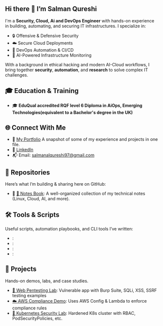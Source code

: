 ## Hi there 👋  I’m Salman Qureshi

I'm a **Security, Cloud, Ai and DevOps Engineer** with hands-on experience in building, automating, and securing IT infrastructures. I specialize in:

- 🔒 Offensive & Defensive Security
- ☁️ Secure Cloud Deployments
- 🔄 DevOps Automation & CI/CD
- 🧠 AI-Powered Infrastructure Monitoring

With a background in ethical hacking and modern AI-Cloud workflows, I bring together **security**, **automation**, and **research** to solve complex IT challenges.

## 🎓 Education & Training

- 🎓 **EduQual accredited RQF level 6 Diploma in AiOps, Emerging Technologies(equivalent to a Bachelor's degree in the UK)** 

## 🌐 Connect With Me

- 📄 [My Portfolio](https://github.com/Salman-Qurayshi/Portfolio/tree/main) A snapshot of some of my experience and projects in one file.
- 💼 [LinkedIn](https://www.linkedin.com/in/salman-qureshi-4aa41a247)
- 📬 Email: salmanalqureshi97@gmail.com


## 📁 Repositories

Here’s what I’m building & sharing here on GitHub:

- 🔗 [📘 Notes Book](https://github.com/yourusername/notes-book): A well-organized collection of my technical notes (Linux, Cloud, AI, and more).

## 🛠️ Tools & Scripts

Useful scripts, automation playbooks, and CLI tools I’ve written:

- [](https://github.com/Salman-Qurayshi/bash-firewall-hardener): 
- [](https://github.com/Salman-Qurayshi/ansible-secure-linux): 
- [](https://github.com/Salman-Qurayshi/python-log-analyzer):
- [](https://github.com/Salman-Qurayshi/terraform-secure-vpc):


## 🚧 Projects

 Hands-on demos, labs, and case studies.

- [🔐 Web Pentesting Lab](https://github.com/Salman-Qurayshi/web-pentest-lab): Vulnerable app with Burp Suite, SQLi, XSS, SSRF testing examples
- [☁️ AWS Compliance Demo](https://github.com/Salman-Qurayshi/aws-compliance-config): Uses AWS Config & Lambda to enforce compliance rules
- [🧪 Kubernetes Security Lab](https://github.com/Salman-Qurayshi/k8s-security-hardening): Hardened K8s cluster with RBAC, PodSecurityPolicies, etc.
